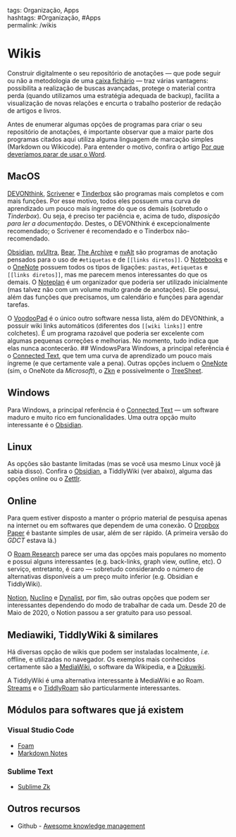 tags: Organização, Apps  
hashtags: #Organização, #Apps  
permalink: /wikis

# Wikis
Construir digitalmente o seu repositório de anotações — que pode seguir ou não a metodologia de uma [caixa fichário](zettelkasten) — traz várias vantagens: possibilita a realização de buscas avançadas, protege o material contra perda (quando utilizamos uma estratégia adequada de backup), facilita a visualização de novas relações e encurta o trabalho posterior de redação de artigos e livros.  

Antes de enumerar algumas opções de programas para criar o seu repositório de anotações, é importante observar que a maior parte dos programas citados aqui utiliza alguma linguagem de marcação simples (Markdown ou Wikicode). Para entender o motivo, confira o artigo [Por que deveríamos parar de usar o Word](markdown-versus-word).
 
## MacOS  
[DEVONthink](devonthink-3), [Scrivener](scrivener) e [Tinderbox](Tinderbox) são programas mais completos e com mais funções. Por esse motivo, todos eles possuem uma curva de aprendizado um pouco mais íngreme do que os demais (sobretudo o *Tinderbox*). Ou seja, é preciso ter paciência e, acima de tudo, *disposição para ler a documentação*.  Destes, o DEVONthink é excepcionalmente recomendado; o Scrivener é recomendado e o Tinderbox não-recomendado.

[Obsidian](Obsidian), [nvUltra](https://nvultra.com), [Bear](https://bear.app), [The Archive](https://zettelkasten.de/the-archive/) e [nvAlt](https://brettterpstra.com/projects/nvalt/) são programas de anotação pensados para o uso de `#etiquetas` e de `[[links diretos]]`.  O [Notebooks](https://www.notebooksapp.com) e o [OneNote](https://www.onenote.com) possuem todos os tipos de ligações: `pastas`, `#etiquetas` e `[[links diretos]]`, mas me parecem menos interessantes do que os demais.  O [Noteplan](https://noteplan.co) é um organizador que poderia ser utilizado inicialmente (mas talvez não com um volume muito grande de anotações). Ele possui, além das funções que precisamos, um calendário e funções para agendar tarefas. 

O [VoodooPad](http://www.voodoopad.com) é o único outro software nessa lista, além do DEVONthink, a possuir wiki links automáticos (diferentes dos `[[wiki links]]` entre colchetes). É um programa razoável que poderia ser excelente com algumas pequenas correções e melhorias. No momento, tudo indica que elas nunca acontecerão. ## WindowsPara Windows, a principal referência é o [Connected Text](Connected-Text), que tem uma curva de aprendizado um pouco mais íngreme (e que certamente vale a pena). Outras opções incluem o [OneNote](https://www.onenote.com) (sim, o OneNote da *Microsoft*), o [Zkn](http://zettelkasten.danielluedecke.de/en/) e possivelmente o [TreeSheet](http://strlen.com/treesheets/).

## Windows
Para Windows, a principal referência é o [Connected Text](Connected-Text) — um software maduro e muito rico em funcionalidades. Uma outra opção muito interessante é o [Obsidian](Obsidian).

## Linux
As opções são bastante limitadas (mas se você usa mesmo Linux você já sabia disso). Confira o [Obsidian](Obsidian), a TiddlyWiki (ver abaixo), alguma das opções online ou o [Zettlr](https://www.zettlr.com).

## Online
Para quem estiver disposto a manter o próprio material de pesquisa apenas na internet ou em softwares que dependem de uma conexão. O [Dropbox Paper](https://paper.dropbox.com) é bastante simples de usar, além de ser rápido. (A primeira versão do *GDCT* estava lá.) 

O [Roam Research](https://roamresearch.com) parece ser uma das opções mais populares no momento e possui alguns interessantes (e.g. back-links, graph view, outline, etc). O serviço, entretanto,  é caro — sobretudo considerando o número de alternativas disponíveis a um preço muito inferior (e.g. Obsidian e TiddlyWiki).

[Notion](https://www.notion.so/), [Nuclino](https://www.nuclino.com) e [Dynalist](https://dynalist.io), por fim, são outras opções que podem ser interessantes dependendo do modo de trabalhar de cada um. Desde 20 de Maio de 2020, o Notion passou a ser gratuito para uso pessoal.


## Mediawiki, TiddlyWiki & similares  
Há diversas opção de wikis que podem ser instaladas localmente, *i.e.* offline, e utilizadas no navegador. Os exemplos mais conhecidos certamente são a [MediaWiki](https://bitnami.com/stack/mediawiki/installer), o software da Wikipedia, e a [Dokuwiki](https://bitnami.com/stack/dokuwiki).

A TiddlyWiki é uma alternativa interessante à MediaWiki e ao Roam.  [Streams](https://saqimtiaz.github.io/sq-tw/bullets.html) e o [TiddlyRoam](https://joekroese.github.io/tiddlyroam/) são particularmente interessantes.

## Módulos para softwares que já existem 

### Visual Studio Code
- [Foam](https://foambubble.github.io/foam/)
- [Markdown Notes](https://marketplace.visualstudio.com/items?itemName=kortina.vscode-markdown-notes)

### Sublime Text
- [Sublime Zk](https://github.com/renerocksai/sublime_zk)


## Outros recursos
- Github - [Awesome knowledge management](https://github.com/brettkromkamp/awesome-knowledge-management)